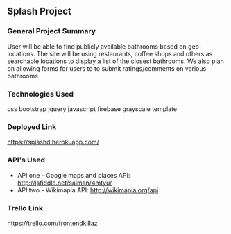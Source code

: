 ## Splash Project

### General Project Summary

User will be able to find publicly available bathrooms based on geo-locations. The site will be using restaurants, coffee shops and others as searchable locations to display a list of the closest bathrooms.  We also plan on allowing forms for users to to submit ratings/comments on various bathrooms 

### Technologies Used
css
bootstrap
jquery
javascript
firebase
grayscale template

### Deployed Link
https://splashd.herokuapp.com/

### API's Used
- API one - Google maps and places API: http://jsfiddle.net/salman/4mtyu/
- API two - Wikimapia API:  http://wikimapia.org/api

### Trello Link
https://trello.com/frontendkillaz
